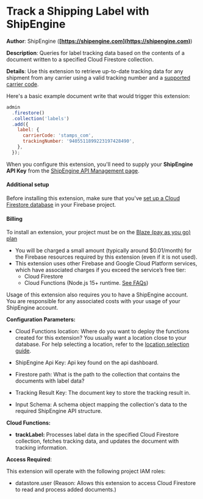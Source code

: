 # Track a Shipping Label with ShipEngine

**Author**: ShipEngine (**[https://shipengine.com](https://shipengine.com)**)

**Description**: Queries for label tracking data based on the contents of a document written to a specified Cloud Firestore collection.

**Details**: Use this extension to retrieve up-to-date tracking data for any shipment from any carrier using a valid tracking number and a [supported carrier code](https://www.shipengine.com/docs/tracking/#supported-carriers).

Here's a basic example document write that would trigger this extension:

```js
admin
  .firestore()
  .collection('labels')
  .add({
    label: {
      carrierCode: 'stamps_com',
      trackingNumber: '9405511899223197428490',
    },
  });
```

When you configure this extension, you'll need to supply your **ShipEngine API Key** from the [ShipEngine API Management page](https://app.shipengine.com/#/portal/apimanagement).

#### Additional setup

Before installing this extension, make sure that you've [set up a Cloud Firestore database](https://firebase.google.com/docs/firestore/quickstart) in your Firebase project.

#### Billing

To install an extension, your project must be on the [Blaze (pay as you go) plan](https://firebase.google.com/pricing)

- You will be charged a small amount (typically around $0.01/month) for the Firebase resources required by this extension (even if it is not used).
- This extension uses other Firebase and Google Cloud Platform services, which have associated charges if you exceed the service’s free tier:
  - Cloud Firestore
  - Cloud Functions (Node.js 15+ runtime. [See FAQs](https://firebase.google.com/support/faq#extensions-pricing))

Usage of this extension also requires you to have a ShipEngine account. You are responsible for any associated costs with your usage of your ShipEngine account.

**Configuration Parameters:**

- Cloud Functions location: Where do you want to deploy the functions created for this extension? You usually want a location close to your database. For help selecting a location, refer to the [location selection guide](https://firebase.google.com/docs/functions/locations).

- ShipEngine Api Key: Api key found on the api dashboard.

- Firestore path: What is the path to the collection that contains the documents with label data?

- Tracking Result Key: The document key to store the tracking result in.

- Input Schema: A schema object mapping the collection's data to the required ShipEngine API structure.

**Cloud Functions:**

- **trackLabel:** Processes label data in the specified Cloud Firestore collection, fetches tracking data, and updates the document with tracking information.

**Access Required**:

This extension will operate with the following project IAM roles:

- datastore.user (Reason: Allows this extension to access Cloud Firestore to read and process added documents.)
